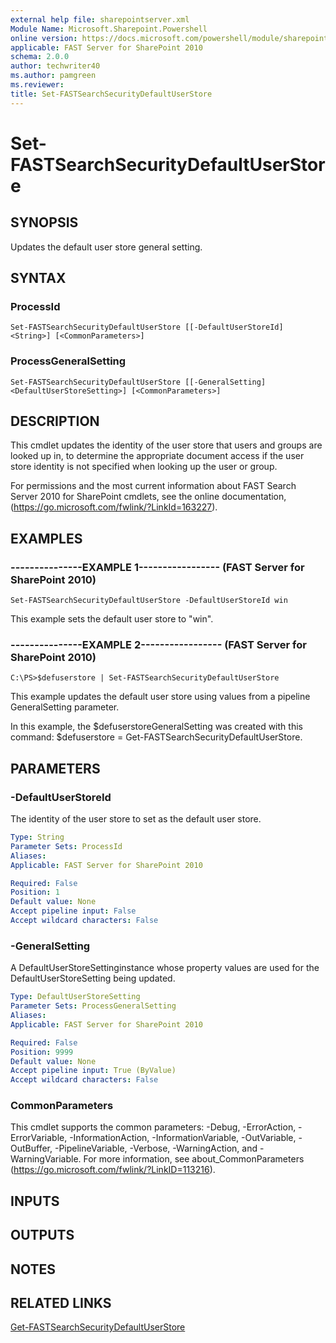 ```yaml
---
external help file: sharepointserver.xml
Module Name: Microsoft.Sharepoint.Powershell
online version: https://docs.microsoft.com/powershell/module/sharepoint-server/set-fastsearchsecuritydefaultuserstore
applicable: FAST Server for SharePoint 2010
schema: 2.0.0
author: techwriter40
ms.author: pamgreen
ms.reviewer:
title: Set-FASTSearchSecurityDefaultUserStore
---
```


# Set-FASTSearchSecurityDefaultUserStore

## SYNOPSIS
Updates the default user store general setting.

## SYNTAX

### ProcessId
```
Set-FASTSearchSecurityDefaultUserStore [[-DefaultUserStoreId] <String>] [<CommonParameters>]
```

### ProcessGeneralSetting
```
Set-FASTSearchSecurityDefaultUserStore [[-GeneralSetting] <DefaultUserStoreSetting>] [<CommonParameters>]
```

## DESCRIPTION
This cmdlet updates the identity of the user store that users and groups are looked up in, to determine the appropriate document access if the user store identity is not specified when looking up the user or group.

For permissions and the most current information about FAST Search Server 2010 for SharePoint cmdlets, see the online documentation, (https://go.microsoft.com/fwlink/?LinkId=163227).

## EXAMPLES

### ---------------EXAMPLE 1----------------- (FAST Server for SharePoint 2010)
```
Set-FASTSearchSecurityDefaultUserStore -DefaultUserStoreId win
```

This example sets the default user store to "win".

### ---------------EXAMPLE 2----------------- (FAST Server for SharePoint 2010)
```
C:\PS>$defuserstore | Set-FASTSearchSecurityDefaultUserStore
```

This example updates the default user store using values from a pipeline GeneralSetting parameter.

In this example, the $defuserstoreGeneralSetting was created with this command: $defuserstore = Get-FASTSearchSecurityDefaultUserStore.

## PARAMETERS

### -DefaultUserStoreId
The identity of the user store to set as the default user store.

```yaml
Type: String
Parameter Sets: ProcessId
Aliases: 
Applicable: FAST Server for SharePoint 2010

Required: False
Position: 1
Default value: None
Accept pipeline input: False
Accept wildcard characters: False
```

### -GeneralSetting
A DefaultUserStoreSettinginstance whose property values are used for the DefaultUserStoreSetting being updated.

```yaml
Type: DefaultUserStoreSetting
Parameter Sets: ProcessGeneralSetting
Aliases: 
Applicable: FAST Server for SharePoint 2010

Required: False
Position: 9999
Default value: None
Accept pipeline input: True (ByValue)
Accept wildcard characters: False
```

### CommonParameters
This cmdlet supports the common parameters: -Debug, -ErrorAction, -ErrorVariable, -InformationAction, -InformationVariable, -OutVariable, -OutBuffer, -PipelineVariable, -Verbose, -WarningAction, and -WarningVariable. For more information, see about_CommonParameters (https://go.microsoft.com/fwlink/?LinkID=113216).

## INPUTS

## OUTPUTS

## NOTES

## RELATED LINKS

[Get-FASTSearchSecurityDefaultUserStore](Get-FASTSearchSecurityDefaultUserStore.md)

